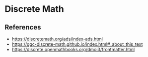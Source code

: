 # Discrete Math

## References

- https://discretemath.org/ads/index-ads.html
- https://ggc-discrete-math.github.io/index.html#_about_this_text
- https://discrete.openmathbooks.org/dmoi3/frontmatter.html